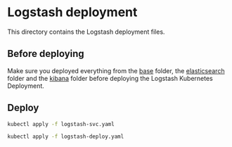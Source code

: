 # Logstash deployment
This directory contains the Logstash deployment files.

## Before deploying
Make sure you deployed everything from the [base](../base) folder, the [elasticsearch](../elasticsearch) folder and the [kibana](../kibana) folder before deploying the Logstash Kubernetes Deployment.

## Deploy
```BASH
kubectl apply -f logstash-svc.yaml

kubectl apply -f logstash-deploy.yaml
```

